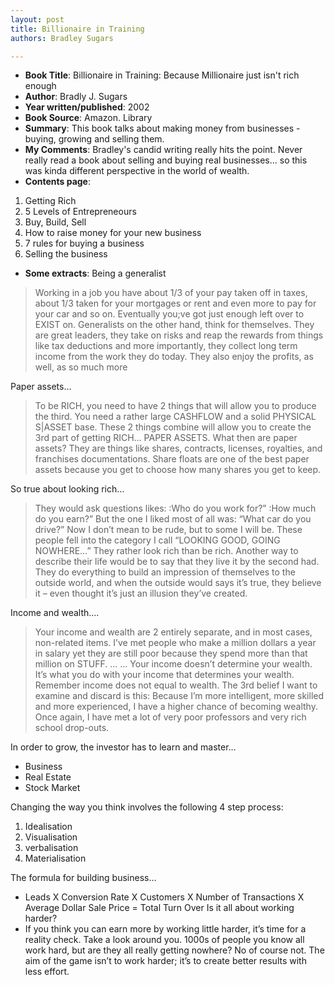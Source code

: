 ```yaml
---
layout: post
title: Billionaire in Training
authors: Bradley Sugars

---
```


- **Book Title**: Billionaire in Training: Because Millionaire just isn't rich enough
- **Author**: Bradly J. Sugars
- **Year written/published**: 2002
- **Book Source**: Amazon. Library
- **Summary**: This book talks about making money from businesses - buying, growing and selling them.
- **My Comments**: Bradley's candid writing really hits the point. Never really read a book about selling and buying real businesses... so this was kinda different perspective in the world of wealth. 
- **Contents page**:

1. Getting Rich
2. 5 Levels of Entrepreneours
3. Buy, Build, Sell
4. How to raise money for your new business
5. 7 rules for buying a business
6. Selling the business

- **Some extracts**: Being a generalist

> Working in a job you have about 1/3 of your pay taken off in taxes, about 1/3 taken for your mortgages or rent and even more to pay for your car and so on. Eventually you;ve got just enough left over to EXIST on. Generalists on the other hand, think for themselves. They are great leaders, they take on risks and reap the rewards from things like tax deductions and more importantly, they collect long term income from the work they do today. They also enjoy the profits, as well, as so much more

Paper assets…

> To be RICH, you need to have 2 things that will allow you to produce the third. You need a rather large CASHFLOW and a solid PHYSICAL S|ASSET base. These 2 things combine will allow you to create the 3rd part of getting RICH… PAPER ASSETS. What then are paper assets? They are things like shares, contracts, licenses, royalties, and franchises documentations. Share floats are one of the best paper assets because you get to choose how many shares you get to keep.

So true about looking rich…

> They would ask questions likes: :Who do you work for?” :How much do you earn?” But the one I liked most of all was: “What car do you drive?” Now I don’t mean to be rude, but to some I will be. These people fell into the category I call “LOOKING GOOD, GOING NOWHERE…” They rather look rich than be rich. Another way to describe their life would be to say that they live it by the second had. They do everything to build an impression of themselves to the outside world, and when the outside would says it’s true, they believe it – even thought it’s just an illusion they’ve created.

Income and wealth….

> Your income and wealth are 2 entirely separate, and in most cases, non-related items. I’ve met people who make a million dollars a year in salary yet they are still poor because they spend more than that million on STUFF. … … Your income doesn’t determine your wealth. It’s what you do with your income that determines your wealth. Remember income does not equal to wealth. The 3rd belief I want to examine and discard is this: Because I’m more intelligent, more skilled and more experienced, I have a higher chance of becoming wealthy. Once again, I have met a lot of very poor professors and very rich school drop-outs.

In order to grow, the investor has to learn and master…

- Business
- Real Estate
- Stock Market

Changing the way you think involves the following 4 step process:

1. Idealisation
2. Visualisation
3. verbalisation
4. Materialisation

The formula for building business…

- Leads X Conversion Rate X Customers X Number of Transactions X Average Dollar Sale Price = Total Turn Over
Is it all about working harder?
- If you think you can earn more by working little harder, it’s time for a reality check. Take a look around you. 1000s of people you know all work hard, but are they all really getting nowhere? No of course not. The aim of the game isn’t to work harder; it’s to create better results with less effort.
